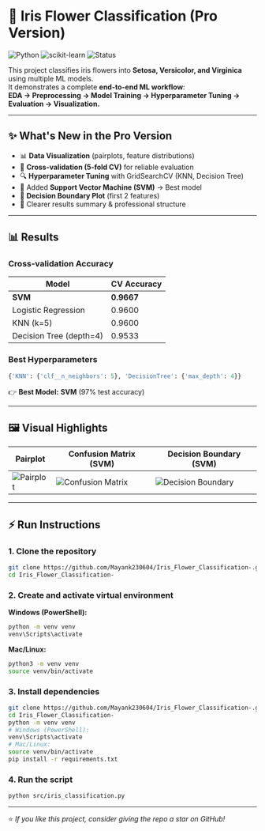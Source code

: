 # 🌸 Iris Flower Classification (Pro Version)

![Python](https://img.shields.io/badge/python-3.9%2B-blue.svg) 
![scikit-learn](https://img.shields.io/badge/scikit--learn-ML-orange) 
![Status](https://img.shields.io/badge/status-completed-brightgreen)

This project classifies iris flowers into **Setosa, Versicolor, and Virginica** using multiple ML models.  
It demonstrates a complete **end-to-end ML workflow**:  
**EDA → Preprocessing → Model Training → Hyperparameter Tuning → Evaluation → Visualization.**

---

## ✨ What's New in the Pro Version
- 📊 **Data Visualization** (pairplots, feature distributions)  
- 🔄 **Cross-validation (5-fold CV)** for reliable evaluation  
- 🔍 **Hyperparameter Tuning** with GridSearchCV (KNN, Decision Tree)  
- 🧠 Added **Support Vector Machine (SVM)** → Best model  
- 🎨 **Decision Boundary Plot** (first 2 features)  
- 📑 Clearer results summary & professional structure  

---

## 📊 Results

### Cross-validation Accuracy
| Model                   | CV Accuracy |
|--------------------------|-------------|
| **SVM**                  | **0.9667** |
| Logistic Regression      | 0.9600      |
| KNN (k=5)                | 0.9600      |
| Decision Tree (depth=4)  | 0.9533      |

### Best Hyperparameters
```python
{'KNN': {'clf__n_neighbors': 5}, 'DecisionTree': {'max_depth': 4}}
````

👉 **Best Model:** **SVM** (97% test accuracy)

---

## 🖼️ Visual Highlights

| Pairplot                          | Confusion Matrix (SVM)                            | Decision Boundary (SVM)                             |
| --------------------------------- | ------------------------------------------------- | --------------------------------------------------- |
| ![Pairplot](figures/pairplot.png) | ![Confusion Matrix](figures/confusion_matrix.png) | ![Decision Boundary](figures/decision_boundary.png) |

---

## ⚡ Run Instructions

### 1. Clone the repository

```bash
git clone https://github.com/Mayank230604/Iris_Flower_Classification-.git
cd Iris_Flower_Classification-
```

### 2. Create and activate virtual environment

**Windows (PowerShell):**

```bash
python -m venv venv
venv\Scripts\activate
```

**Mac/Linux:**

```bash
python3 -m venv venv
source venv/bin/activate
```

### 3. Install dependencies

```bash
git clone https://github.com/Mayank230604/Iris_Flower_Classification-.git
cd Iris_Flower_Classification-
python -m venv venv
# Windows (PowerShell):
venv\Scripts\activate
# Mac/Linux:
source venv/bin/activate
pip install -r requirements.txt
```

### 4. Run the script

```bash
python src/iris_classification.py
```

---

⭐ *If you like this project, consider giving the repo a star on GitHub!*
